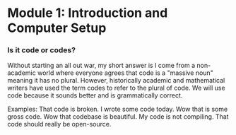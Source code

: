 # Module 1: Introduction and Computer Setup   


### Is it code or codes? 
Without starting an all out war, my short answer is I come from a non-academic world where everyone agrees that code is a "massive noun" meaning it has no plural. However, historically academic and mathematical writers have used the term codes to refer to the plural of code. We will use code because it sounds better and is grammatically correct. 

Examples: 
That code is broken.
I wrote some code today.
Wow that is some gross code. 
Wow that codebase is beautiful. 
My code is not compiling. 
That code should really be open-source. 